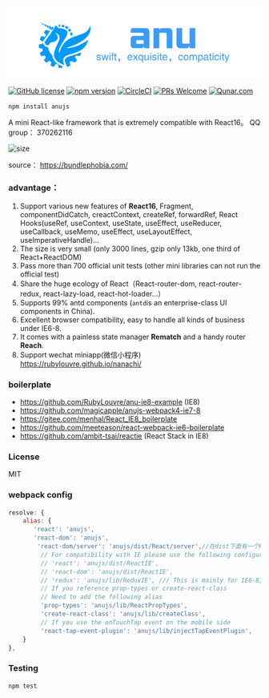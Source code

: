 
![anujs](https://github.com/RubyLouvre/anu/blob/master/lib/logo.png?raw=true)

[![GitHub license](https://img.shields.io/badge/license-MIT-blue.svg)](https://github.com/Rubylouvre/anu/blob/master/LICENSE) 
[![npm version](https://img.shields.io/npm/v/anujs.svg?style=flat)](https://www.npmjs.com/package/anujs)
[![CircleCI](https://circleci.com/gh/RubyLouvre/anu/tree/master.svg?style=svg)](https://circleci.com/gh/RubyLouvre/anu/tree/master)
[![PRs Welcome](https://img.shields.io/badge/PRs-welcome-brightgreen.svg)](https://github.com/RubyLouvre/anu/pulls)
[![Qunar.com](https://user-images.githubusercontent.com/190846/48761333-5b66df80-ece3-11e8-80e4-5df19b912dd5.png)](https://github.com/qunarcorp)


```bash
npm install anujs
```

A mini React-like framework that is extremely compatible with  React16。
QQ group：  370262116

![size](https://wx1.sinaimg.cn/mw690/7109e87fly1frfqw50lduj21kw0rzk0h.jpg)

source： https://bundlephobia.com/

### advantage：

1. Support various new features of **React16**, Fragment, componentDidCatch, creactContext, createRef, forwardRef, React Hooks(useRef, useContext, useState, useEffect, useReducer, useCallback,
useMemo, useEffect, useLayoutEffect, useImperativeHandle)...
2. The size is very small (only 3000 lines, gzip only 13kb, one third of React+ReactDOM)
3. Pass more than 700 official unit tests  (other mini libraries can not run the official test)
4. Share the huge ecology of React（React-router-dom, react-router-redux, react-lazy-load, react-hot-loader...）
5. Supports 99% antd components (`antd`is an enterprise-class UI components in China).
6. Excellent browser compatibility, easy to handle all kinds of business under IE6-8.
7. It comes with a painless state manager **Rematch** and a handy router **Reach**.
8. Support wechat miniapp(微信小程序) https://rubylouvre.github.io/nanachi/

### boilerplate 


* https://github.com/RubyLouvre/anu-ie8-example (IE8)
* https://github.com/magicapple/anujs-webpack4-ie7-8
* https://gitee.com/menhal/React_IE8_boilerplate
* https://github.com/meeteason/react-webpack-ie6-boilerplate
* https://github.com/ambit-tsai/reactie (React Stack in IE8)

### License

MIT

### webpack config

```js
resolve: {
    alias: {
       'react': 'anujs',
       'react-dom': 'anujs',
        'react-dom/server': 'anujs/dist/React/server',//在dist下面有一个Reac目录
         // For compatibility with IE please use the following configuration
         // 'react': 'anujs/dist/ReactIE',
         // 'react-dom': 'anujs/dist/ReactIE',
         // 'redux': 'anujs/lib/ReduxIE', /// This is mainly for IE6-8, because of the poor performance of the isPlainObject method in the official source code.
         // If you reference prop-types or create-react-class
         // Need to add the following alias
         'prop-types': 'anujs/lib/ReactPropTypes',
         'create-react-class': 'anujs/lib/createClass',
         // If you use the onTouchTap event on the mobile side
         'react-tap-event-plugin': 'anujs/lib/injectTapEventPlugin',
    }
},
```


### Testing

```
npm test
```

